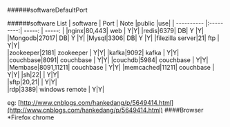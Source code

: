 ######softwareDefaultPort

######software List
| software | Port      |    Note          |public |use|
| ---------- |:---------:| -----:  | -----:  |
|nginx|80,443|   web | Y|Y|
|redis|6379|   DB| Y |Y| 
|Mongodb|27017|   DB| Y |Y| 
|Mysql|3306|   DB| Y |Y| 
|filezilla server|21|   ftp | Y|Y|   
|zookeeper|2181|   zookeeper | Y|Y| 
|kafka|9092|   kafka | Y|Y|   
|couchbase|8091|   couchbase | Y|Y|
|couchdb|5984|   couchbase | Y|Y|
|Membase|8091,11211|   couchbase | Y|Y|
|memcached|11211|   couchbase | Y|Y|
|sh|22|    | Y|Y|    
|sftp|20,21|    | Y|Y|    
|rdp|3389|  windows remote  | Y|Y|    

eg: [http://www.cnblogs.com/hankedang/p/5649414.html](http://www.cnblogs.com/hankedang/p/5649414.html)
####Browser
 *Firefox chrome


